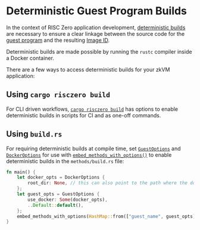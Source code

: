 # Deterministic Guest Program Builds

In the context of RISC Zero application development, [deterministic builds][term-deterministic-builds] are necessary to ensure a clear linkage between the source code for the [guest program][term-guest-program] and the resulting [Image ID][term-image-id].

<!-- TODO: link to issue -->

Deterministic builds are made possible by running the `rustc` compiler inside a Docker container.

There are a few ways to access deterministic builds for your zkVM application:

## Using `cargo risczero build`

For CLI driven workflows, [`cargo risczero build`][cargo-risczero-crates-page] has options to enable deterministic builds in scripts for CI and as one-off commands.

## Using `build.rs`

For requiring deterministic builds at compile time, set [`GuestOptions`][rustdocs-GuestOptions] and [`DockerOptions`][rustdocs-DockerOptions] for use with [`embed_methods_with_options()`][rustdocs-embed_methods_with_options] to enable deterministic builds in the `methods/build.rs` file:

```rust
fn main() {
    let docker_opts = DockerOptions {
        root_dir: None, // this can also point to the path where the docker context should be
    };
    let guest_opts = GuestOptions {
        use_docker: Some(docker_opts),
        ..Default::default(),
    };
    embed_methods_with_options(HashMap::from(["guest_name", guest_opts]));
}
```

[cargo-risczero-crates-page]: https://crates.io/crates/cargo-risczero
[rustdocs-DockerOptions]: https://docs.rs/risc0-build/1.1/risc0_build/struct.DockerOptions.html
[rustdocs-embed_methods_with_options]: https://docs.rs/risc0-build/1.1/risc0_build/fn.embed_methods_with_options.html
[rustdocs-GuestOptions]: https://docs.rs/risc0-build/1.1/risc0_build/struct.GuestOptions.html
[term-deterministic-builds]: /terminology#deterministic-builds
[term-guest-program]: /terminology#guest-program
[term-image-id]: /terminology#image-id
